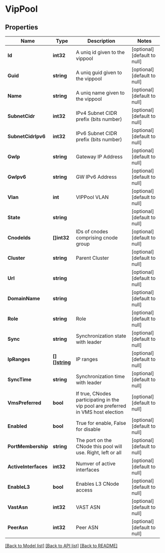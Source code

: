 # VipPool

## Properties
Name | Type | Description | Notes
------------ | ------------- | ------------- | -------------
**Id** | **int32** | A uniq id given to the vippool | [optional] [default to null]
**Guid** | **string** | A uniq guid given to the vippool | [optional] [default to null]
**Name** | **string** | A uniq name given to the vippool | [optional] [default to null]
**SubnetCidr** | **int32** | IPv4 Subnet CIDR prefix (bits number) | [optional] [default to null]
**SubnetCidrIpv6** | **int32** | IPv6 Subnet CIDR prefix (bits number) | [optional] [default to null]
**GwIp** | **string** | Gateway IP Address | [optional] [default to null]
**GwIpv6** | **string** | GW IPv6 Address | [optional] [default to null]
**Vlan** | **int** | VIPPool VLAN | [optional] [default to null]
**State** | **string** |  | [optional] [default to null]
**CnodeIds** | **[]int32** | IDs of cnodes comprising cnode group | [optional] [default to null]
**Cluster** | **string** | Parent Cluster | [optional] [default to null]
**Url** | **string** |  | [optional] [default to null]
**DomainName** | **string** |  | [optional] [default to null]
**Role** | **string** | Role | [optional] [default to null]
**Sync** | **string** | Synchronization state with leader | [optional] [default to null]
**IpRanges** | [**[][]string**](array.md) | IP ranges | [optional] [default to null]
**SyncTime** | **string** | Synchronization time with leader | [optional] [default to null]
**VmsPreferred** | **bool** | If true, CNodes participating in the vip pool are preferred in VMS host election | [optional] [default to null]
**Enabled** | **bool** | True for enable, False for disable | [optional] [default to null]
**PortMembership** | **string** | The port on the CNode this pool will use. Right, left or all | [optional] [default to null]
**ActiveInterfaces** | **int32** | Numver of active interfaces | [optional] [default to null]
**EnableL3** | **bool** | Enables L3 CNode access | [optional] [default to null]
**VastAsn** | **int32** | VAST ASN | [optional] [default to null]
**PeerAsn** | **int32** | Peer ASN | [optional] [default to null]

[[Back to Model list]](../README.md#documentation-for-models) [[Back to API list]](../README.md#documentation-for-api-endpoints) [[Back to README]](../README.md)

